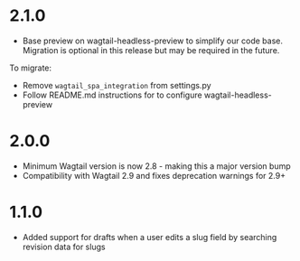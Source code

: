 # 2.1.0

- Base preview on wagtail-headless-preview to simplify our code base. Migration is optional in this release but may be required in the future.

To migrate:

- Remove `wagtail_spa_integration` from settings.py
- Follow README.md instructions for to configure wagtail-headless-preview

# 2.0.0

- Minimum Wagtail version is now 2.8 - making this a major version bump
- Compatibility with Wagtail 2.9 and fixes deprecation warnings for 2.9+

# 1.1.0

- Added support for drafts when a user edits a slug field by searching revision data for slugs

